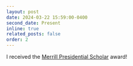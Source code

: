 ```yaml
---
layout: post
date: 2024-03-22 15:59:00-0400
second_date: Present
inline: true
related_posts: false
order: 2
---
```


I received the [Merrill Presidential Scholar](https://news.cornell.edu/stories/2024/05/merrill-scholars-honor-mentors-who-inspired-them) award!